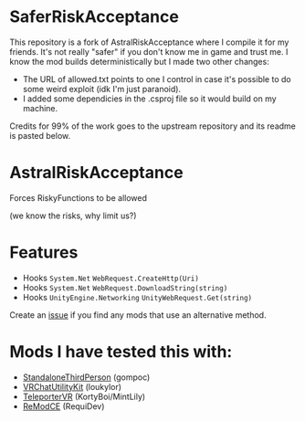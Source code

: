 # SaferRiskAcceptance
This repository is a fork of AstralRiskAcceptance where I compile it for my friends. It's not really "safer" if you don't know me in game and trust me. I know the mod builds deterministically but I made two other changes:
- The URL of allowed.txt points to one I control in case it's possible to do some weird exploit (idk I'm just paranoid).
- I added some dependicies in the .csproj file so it would build on my machine.

Credits for 99% of the work goes to the upstream repository and its readme is pasted below.
# AstralRiskAcceptance
Forces RiskyFunctions to be allowed

(we know the risks, why limit us?)

# Features
- Hooks `System.Net` `WebRequest.CreateHttp(Uri)`
- Hooks `System.Net` `WebRequest.DownloadString(string)`
- Hooks `UnityEngine.Networking` `UnityWebRequest.Get(string)`

Create an [issue](https://github.com/Astrum-Project/AstralRiskAcceptance/issues/new) if you find any mods that use an alternative method.

# Mods I have tested this with:
- [StandaloneThirdPerson](https://github.com/gompoc/VRChatMods/tree/master/StandaloneThirdPerson) (gompoc)
- [VRChatUtilityKit](https://github.com/loukylor/VRC-Mods/tree/main/VRChatUtilityKit) (loukylor)
- [TeleporterVR](https://github.com/MintLily/VRChat-TeleporterVR) (KortyBoi/MintLily)
- [ReModCE](https://github.com/RequiDev/ReModCE) (RequiDev)
